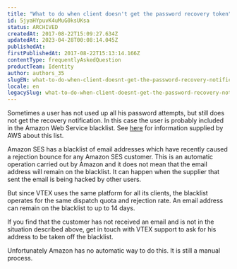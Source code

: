 ```yaml
---
title: "What to do when client doesn't get the password recovery token"
id: 5jyaHYpuvK4uMuG0ksUKsa
status: ARCHIVED
createdAt: 2017-08-22T15:09:27.634Z
updatedAt: 2023-04-28T00:08:14.045Z
publishedAt: 
firstPublishedAt: 2017-08-22T15:13:14.166Z
contentType: frequentlyAskedQuestion
productTeam: Identity
author: authors_35
slugEN: what-to-do-when-client-doesnt-get-the-password-recovery-notification
locale: en
legacySlug: what-to-do-when-client-doesnt-get-the-password-recovery-notification
---
```


Sometimes a user has not used up all his password attempts, but still does not get the recovery notification. In this case the user is probably included in the Amazon Web Service blacklist. See [here](http://docs.aws.amazon.com/ses/latest/DeveloperGuide/remove-from-suppression-list.html) for information supplied by AWS about this list.

Amazon SES has a blacklist of email addresses which have recently caused a rejection bounce for any Amazon SES customer. This is an automatic operation carried out by Amazon and it does not mean that the email address will remain on the blacklist. It can happen when the supplier that sent the email is being hacked by other users.

But since VTEX uses the same platform for all its clients, the blacklist operates for the same dispatch quota and rejection rate. An email address can remain on the blacklist to up to 14 days.

If you find that the customer has not received an email and is not in the situation described above, get in touch with VTEX support to ask for his address to be taken off the blacklist.

Unfortunately Amazon has no automatic way to do this. It is still a manual process.
